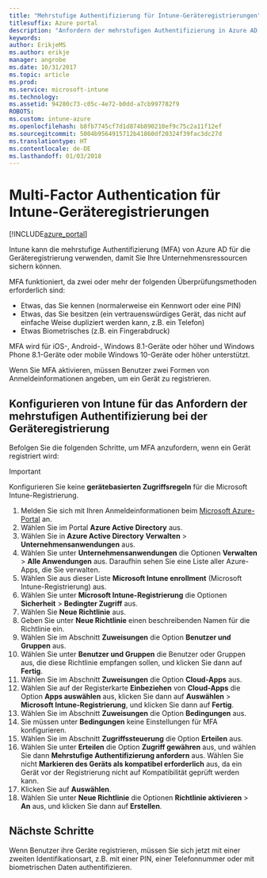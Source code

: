```yaml
---
title: "Mehrstufige Authentifizierung für Intune-Geräteregistrierungen"
titlesuffix: Azure portal
description: "Anfordern der mehrstufigen Authentifizierung in Azure AD für die Geräteregistrierung."
keywords: 
author: ErikjeMS
ms.author: erikje
manager: angrobe
ms.date: 10/31/2017
ms.topic: article
ms.prod: 
ms.service: microsoft-intune
ms.technology: 
ms.assetid: 94280c73-c05c-4e72-b0dd-a7cb997782f9
ROBOTS: 
ms.custom: intune-azure
ms.openlocfilehash: b8fb7745cf7d1d874b890210ef9c75c2a11f12ef
ms.sourcegitcommit: 5004b9564915712b41860df20324f39fac3dc27d
ms.translationtype: HT
ms.contentlocale: de-DE
ms.lasthandoff: 01/03/2018
---
```

# <a name="multi-factor-authentication-for-intune-device-enrollments"></a>Multi-Factor Authentication für Intune-Geräteregistrierungen

[!INCLUDE[azure_portal](./includes/azure_portal.md)]

Intune kann die mehrstufige Authentifizierung (MFA) von Azure AD für die Geräteregistrierung verwenden, damit Sie Ihre Unternehmensressourcen sichern können.

MFA funktioniert, da zwei oder mehr der folgenden Überprüfungsmethoden erforderlich sind:

- Etwas, das Sie kennen (normalerweise ein Kennwort oder eine PIN)
- Etwas, das Sie besitzen (ein vertrauenswürdiges Gerät, das nicht auf einfache Weise dupliziert werden kann, z.B. ein Telefon)
- Etwas Biometrisches (z.B. ein Fingerabdruck)

MFA wird für iOS-, Android-, Windows 8.1-Geräte oder höher und Windows Phone 8.1-Geräte oder mobile Windows 10-Geräte oder höher unterstützt.

Wenn Sie MFA aktivieren, müssen Benutzer zwei Formen von Anmeldeinformationen angeben, um ein Gerät zu registrieren.

## <a name="configure-intune-to-require-multi-factor-authentication-at-device-enrollment"></a>Konfigurieren von Intune für das Anfordern der mehrstufigen Authentifizierung bei der Geräteregistrierung

Befolgen Sie die folgenden Schritte, um MFA anzufordern, wenn ein Gerät registriert wird:

>[!Important]
>Konfigurieren Sie keine **gerätebasierten Zugriffsregeln** für die Microsoft Intune-Registrierung.

1. Melden Sie sich mit Ihren Anmeldeinformationen beim [Microsoft Azure-Portal](https://portal.azure.com) an.
2. Wählen Sie im Portal **Azure Active Directory** aus.
2. Wählen Sie in **Azure Active Directory** **Verwalten** > **Unternehmensanwendungen** aus.
3. Wählen Sie unter **Unternehmensanwendungen** die Optionen **Verwalten** > **Alle Anwendungen** aus. Daraufhin sehen Sie eine Liste aller Azure-Apps, die Sie verwalten.
3. Wählen Sie aus dieser Liste **Microsoft Intune enrollment** (Microsoft Intune-Registrierung) aus.
4. Wählen Sie unter **Microsoft Intune-Registrierung** die Optionen **Sicherheit** > **Bedingter Zugriff** aus.
5. Wählen Sie **Neue Richtlinie** aus.
6. Geben Sie unter **Neue Richtlinie** einen beschreibenden Namen für die Richtlinie ein.
7. Wählen Sie im Abschnitt **Zuweisungen** die Option **Benutzer und Gruppen** aus.
8. Wählen Sie unter **Benutzer und Gruppen** die Benutzer oder Gruppen aus, die diese Richtlinie empfangen sollen, und klicken Sie dann auf **Fertig**.
9. Wählen Sie im Abschnitt **Zuweisungen** die Option **Cloud-Apps** aus.
10. Wählen Sie auf der Registerkarte **Einbeziehen** von **Cloud-Apps** die Option **Apps auswählen** aus, klicken Sie dann auf **Auswählen** > **Microsoft Intune-Registrierung**, und klicken Sie dann auf **Fertig**.
11. Wählen Sie im Abschnitt **Zuweisungen** die Option **Bedingungen** aus.
12. Sie müssen unter **Bedingungen** keine Einstellungen für MFA konfigurieren.
13. Wählen Sie im Abschnitt **Zugriffssteuerung** die Option **Erteilen** aus.
14. Wählen Sie unter **Erteilen** die Option **Zugriff gewähren** aus, und wählen Sie dann **Mehrstufige Authentifizierung anfordern** aus.
    Wählen Sie nicht **Markieren des Geräts als kompatibel erforderlich** aus, da ein Gerät vor der Registrierung nicht auf Kompatibilität geprüft werden kann.
15. Klicken Sie auf **Auswählen**.
16. Wählen Sie unter **Neue Richtlinie** die Optionen **Richtlinie aktivieren** > **An** aus, und klicken Sie dann auf **Erstellen**.



## <a name="next-steps"></a>Nächste Schritte

Wenn Benutzer ihre Geräte registrieren, müssen Sie sich jetzt mit einer zweiten Identifikationsart, z.B. mit einer PIN, einer Telefonnummer oder mit biometrischen Daten authentifizieren.
